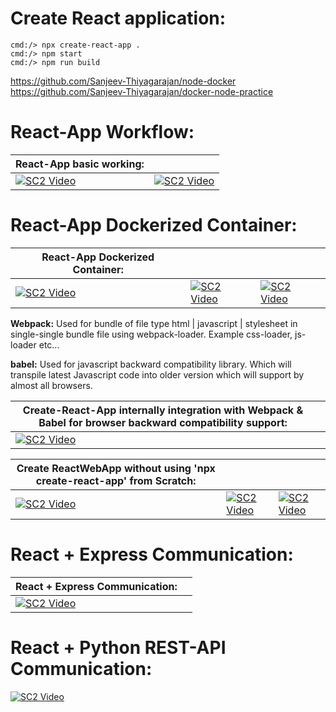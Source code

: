 # Create React application:
    cmd:/> npx create-react-app .
    cmd:/> npm start
    cmd:/> npm run build

https://github.com/Sanjeev-Thiyagarajan/node-docker
https://github.com/Sanjeev-Thiyagarajan/docker-node-practice

# React-App Workflow:
| React-App basic working: | |
| ----------- | ----------- |
| [![SC2 Video](https://img.youtube.com/vi/42xdvj-hPX8/0.jpg)](https://www.youtube.com/watch?v=42xdvj-hPX8) | [![SC2 Video](https://img.youtube.com/vi/aBIR4suUbV4/0.jpg)](https://www.youtube.com/watch?v=aBIR4suUbV4&list=PL-6FWL4WVVWUR5BZKA1qn7WZ-7u9Z9Q5K) |


# React-App Dockerized Container:
| React-App Dockerized Container: |||
| ----------- | ----------- | ----------- |
| [![SC2 Video](https://img.youtube.com/vi/WOeSkyM9mRY/0.jpg)](https://www.youtube.com/watch?v=WOeSkyM9mRY&list=PL0zysOflRCekdY4189QaG0YkxJ6yDaP1F&index=4)      | [![SC2 Video](https://img.youtube.com/vi/6p7lylJEjrU/0.jpg)](https://www.youtube.com/watch?v=6p7lylJEjrU)       | [![SC2 Video](https://img.youtube.com/vi/3xDAU5cvi5E/0.jpg)](https://www.youtube.com/watch?v=3xDAU5cvi5E&t=4049s)       |


**Webpack:** Used for bundle of file type html | javascript | stylesheet in single-single bundle file using webpack-loader. Example css-loader, js-loader etc...

**babel:** Used for javascript backward compatibility library. Which will transpile latest Javascript code into older version which will support by almost all browsers.

| Create-React-App internally integration with Webpack & Babel for browser backward compatibility support: | |
| ----------- | ----------- |
| [![SC2 Video](https://img.youtube.com/vi/Y2pA6pz-ffM/0.jpg)](https://www.youtube.com/watch?v=Y2pA6pz-ffM) |  |

| Create ReactWebApp without using 'npx create-react-app' from Scratch: |||
| ----------- | ----------- | ----------- |
| [![SC2 Video](https://img.youtube.com/vi/WDpxqopXd9U/0.jpg)](https://www.youtube.com/watch?v=WDpxqopXd9U) | [![SC2 Video](https://img.youtube.com/vi/h3LpsM42s5o/0.jpg)](https://www.youtube.com/watch?v=h3LpsM42s5o) | [![SC2 Video](https://img.youtube.com/vi/aT1rkp1UJ00/0.jpg)](https://www.youtube.com/watch?v=aT1rkp1UJ00) |

# React + Express Communication: 

| React + Express Communication: | |
| ----------- | ----------- |
| [![SC2 Video](https://img.youtube.com/vi/JSUGAttC1e0/0.jpg)](https://www.youtube.com/watch?v=JSUGAttC1e0) | |


# React + Python REST-API Communication: 
[![SC2 Video](https://img.youtube.com/vi/e63EBEFJkH0/0.jpg)](https://www.youtube.com/watch?v=e63EBEFJkH0)